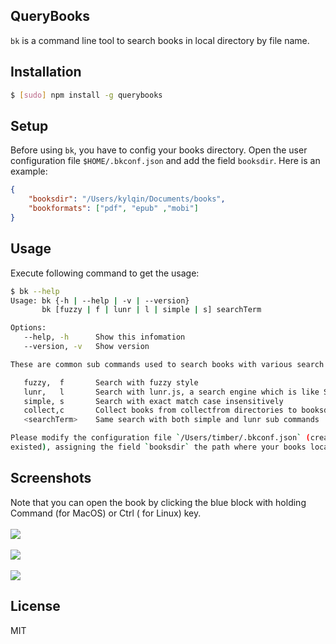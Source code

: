 QueryBooks
----

`bk` is a command line tool to search books in local directory by file name.

## Installation

```sh
$ [sudo] npm install -g querybooks
```

## Setup

Before using `bk`, you have to config your books directory. Open the user configuration file `$HOME/.bkconf.json` and add the field `booksdir`. Here is an example:

```json
{
    "booksdir": "/Users/kylqin/Documents/books",
    "bookformats": ["pdf", "epub" ,"mobi"]
}
```

## Usage

Execute following command to get the usage:

```sh
$ bk --help
Usage: bk {-h | --help | -v | --version}
       bk [fuzzy | f | lunr | l | simple | s] searchTerm

Options:
   --help, -h      Show this infomation
   --version, -v   Show version

These are common sub commands used to search books with various search engines:

   fuzzy,  f       Search with fuzzy style
   lunr,   l       Search with lunr.js, a search engine which is like Solr
   simple, s       Search with exact match case insensitively
   collect,c       Collect books from collectfrom directories to booksdir
   <searchTerm>    Same search with both simple and lunr sub commands

Please modify the configuration file `/Users/timber/.bkconf.json` (created it if not
existed), assigning the field `booksdir` the path where your books located.
```

## Screenshots

Note that you can open the book by clicking the blue block with holding Command (for MacOS) or Ctrl ( for Linux) key.
<br/>
<br/>
![](https://github.com/qinxij/querybooks/blob/master/screenshots/bk-screenshots01.png?raw=true)
<br/>
<br/>
![](https://github.com/qinxij/querybooks/blob/master/screenshots/bk-screenshots02.png?raw=true)
<br/>
<br/>
![](https://github.com/qinxij/querybooks/blob/master/screenshots/bk-screenshots03.jpg?raw=true)

## License
MIT